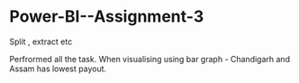 # Power-BI--Assignment-3
Split , extract etc

Perfrormed all the task.
When visualising using bar graph - Chandigarh and Assam has lowest payout.
